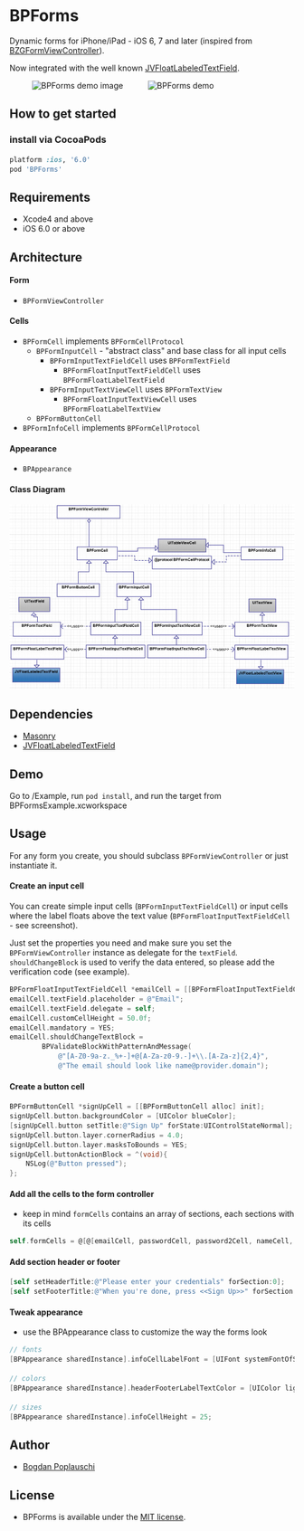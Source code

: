BPForms
=======

Dynamic forms for iPhone/iPad - iOS 6, 7 and later (inspired from [BZGFormViewController](https://github.com/benzguo/BZGFormViewController)).

Now integrated with the well known [JVFloatLabeledTextField](https://github.com/jverdi/JVFloatLabeledTextField).

<p align="left" >
  <img src="BPForms.jpeg" title="BPForms demo image" float=left width=300 hspace=40>
  <img src="BPForms.gif" title="BPForms demo" float=right width=300>
</p>

## How to get started

### install via CocoaPods
```ruby
platform :ios, '6.0'
pod 'BPForms'
```

## Requirements

- Xcode4 and above
- iOS 6.0 or above

## Architecture

#### Form
- ```BPFormViewController```

#### Cells
- ```BPFormCell``` implements ```BPFormCellProtocol```
  - ```BPFormInputCell``` - "abstract class" and base class for all input cells
    - ```BPFormInputTextFieldCell``` uses ```BPFormTextField```
      - ```BPFormFloatInputTextFieldCell``` uses ```BPFormFloatLabelTextField```
    - ```BPFormInputTextViewCell``` uses ```BPFormTextView```
      - ```BPFormFloatInputTextViewCell``` uses ```BPFormFloatLabelTextView```
  - ```BPFormButtonCell```
- ```BPFormInfoCell``` implements ```BPFormCellProtocol```

#### Appearance
- ```BPAppearance```

#### Class Diagram

<p align="left" >
  <img src="BPFormsSimpleClassDiagram.jpeg" title="BPForms class diagram" width=600>
</p>

## Dependencies
- [Masonry](https://github.com/cloudkite/Masonry)
- [JVFloatLabeledTextField](https://github.com/jverdi/JVFloatLabeledTextField)

## Demo

Go to /Example, run ```pod install```, and run the target from BPFormsExample.xcworkspace

## Usage

For any form you create, you should subclass ```BPFormViewController``` or just instantiate it.

#### Create an input cell

You can create simple input cells (```BPFormInputTextFieldCell```) or input cells where the label floats above the text value (```BPFormFloatInputTextFieldCell``` - see screenshot).

Just set the properties you need and make sure you set the ```BPFormViewController``` instance as delegate for the ```textField```.
```shouldChangeBlock``` is used to verify the data entered, so please add the verification code (see example).

```objectivec
BPFormFloatInputTextFieldCell *emailCell = [[BPFormFloatInputTextFieldCell alloc] init];
emailCell.textField.placeholder = @"Email";
emailCell.textField.delegate = self;
emailCell.customCellHeight = 50.0f;
emailCell.mandatory = YES;
emailCell.shouldChangeTextBlock =
        BPValidateBlockWithPatternAndMessage(
            @"[A-Z0-9a-z._%+-]+@[A-Za-z0-9.-]+\\.[A-Za-z]{2,4}",
            @"The email should look like name@provider.domain");
```

#### Create a button cell

```objectivec
BPFormButtonCell *signUpCell = [[BPFormButtonCell alloc] init];
signUpCell.button.backgroundColor = [UIColor blueColor];
[signUpCell.button setTitle:@"Sign Up" forState:UIControlStateNormal];
signUpCell.button.layer.cornerRadius = 4.0;
signUpCell.button.layer.masksToBounds = YES;
signUpCell.buttonActionBlock = ^(void){
    NSLog(@"Button pressed");
};
```

#### Add all the cells to the form controller

- keep in mind ```formCells``` contains an array of sections, each sections with its cells

```objectivec
self.formCells = @[@[emailCell, passwordCell, password2Cell, nameCell, phoneCell], @[signUpCell]];
```

#### Add section header or footer

```objectivec
[self setHeaderTitle:@"Please enter your credentials" forSection:0];
[self setFooterTitle:@"When you're done, press <<Sign Up>>" forSection:0];
```

#### Tweak appearance

- use the BPAppearance class to customize the way the forms look

```objectivec
// fonts
[BPAppearance sharedInstance].infoCellLabelFont = [UIFont systemFontOfSize:12];

// colors
[BPAppearance sharedInstance].headerFooterLabelTextColor = [UIColor lightGray];

// sizes
[BPAppearance sharedInstance].infoCellHeight = 25;
```

## Author
- [Bogdan Poplauschi](https://github.com/bpoplauschi)

## License
- BPForms is available under the [MIT license](LICENSE).
